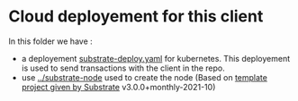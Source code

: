 # Cloud deployement for this client

In this folder we have :
- a deployement [substrate-deploy.yaml](./substrate-deploy.yaml) for kubernetes. This deployement is used to send transactions with the client in the repo.
- use [../substrate-node](../substrate-node) used to create the node (Based on [template project given by Substrate](https://github.com/substrate-developer-hub/substrate-node-template) v3.0.0+monthly-2021-10)

